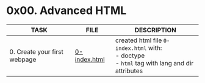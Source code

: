 # 0x00. Advanced HTML

| TASK                         | FILE                         | DESCRIPTION                                                                                          |
| ---------------------------- | ---------------------------- | ---------------------------------------------------------------------------------------------------- |
| 0. Create your first webpage | [0-index.html](0-index.html) | created html file `0-index.html` with:<br> - doctype<br> - `html` tag with lang and dir attributes<br> |
